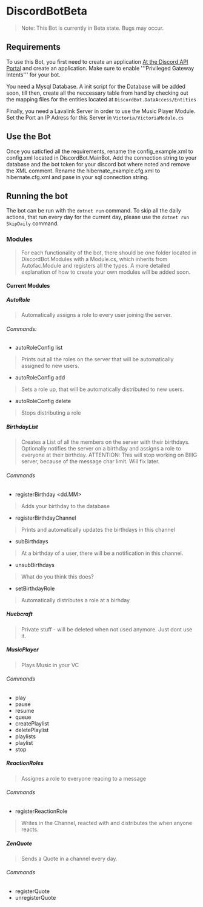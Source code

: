 # DiscordBotBeta

> Note: This Bot is currently in Beta state. Bugs may occur. 

## Requirements

To use this Bot, you first need to create an application [At the Discord API Portal](https://discord.com/developers/applications) and create an application. Make sure to enable '''Privileged Gateway Intents''' for your bot. 

You need a Mysql Database. A init script for the Database will be added soon, till then, create all the neccessary table from hand by checking out the mapping files for the entities located at ```DiscordBot.DataAccess/Entities```

Finally, you need a Lavalink Server in order to use the Music Player Module. 
Set the Port an IP Adress for this Server in ```Victoria/VictoriaModule.cs```

## Use the Bot

Once you saticfied all the requirements, rename the config_example.xml to config.xml located in DiscordBot.MainBot. Add the connection string to your database and the bot token for your discord bot where noted and remove the XML comment. 
Rename the hibernate_example.cfg.xml to hibernate.cfg.xml and pase in your sql connection string. 

## Running the bot

The bot can be run with the ```dotnet run``` command. 
To skip all the daily actions, that run every day for the current day, please use the ```dotnet run SkipDaily``` command. 

### Modules

> For each functionality of the bot, there should be one folder located in DiscordBot.Modules with a Module.cs, which inherits from Autofac.Module and  registers all the types. 
> A more detailed explanation of how to create your own modules will be added soon. 

#### Current Modules

##### AutoRole

> Automatically assigns a role to every user joining the server. 

###### Commands: 
- autoRoleConfig list 
> Prints out all the roles on the server that will be automatically assigned to new users. 
- autoRoleConfig add <RoleID>
> Sets a role up, that will be automatically distributed to new users. 
- autoRoleConfig delete <RoleId>
> Stops distributing a role
  
##### BirthdayList

> Creates a List of all the members on the server with their birthdays. Optionally notifies the server on a birthday and assigns a role to everyone at their birthday. 
> ATTENTION: This will stop working on BIIIG server, because of the message char limit. Will fix later. 
  
###### Commands
- registerBirthday <dd.MM>
> Adds your birthday to the database
- registerBirthdayChannel
> Prints and automatically updates the birthdays in this channel
- subBirthdays
> At a birthday of a user, there will be a notification in this channel.
- unsubBirthdays
> What do you think this does?
- setBirthdayRole <RoleID>
> Automatically distributes a role at a birhday
  
##### Huebcraft
  
> Private stuff - will be deleted when not used anymore. Just dont use it.
  
##### MusicPlayer
 
> Plays Music in your VC
  
###### Commands
- play <NAME>
- pause
- resume
- queue
- createPlaylist <NAME>
- deletePlaylist <ID>
- playlists
- playlist <ID>
- stop
  
##### ReactionRoles

> Assignes a role to everyone reacing to a message
  
###### Commands

- registerReactionRole <Emote> <RoleID> <Message>
> Writes <Message> in the Channel, reacted with <Emote> and distributes the <Role> when anyone reacts.
  
##### ZenQuote
  
> Sends a Quote in a channel every day. 
  
###### Commands
  
- registerQuote
- unregisterQuote
